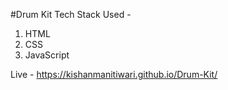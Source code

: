 #Drum Kit
Tech Stack Used -
1) HTML
2) CSS
3) JavaScript

Live - https://kishanmanitiwari.github.io/Drum-Kit/
